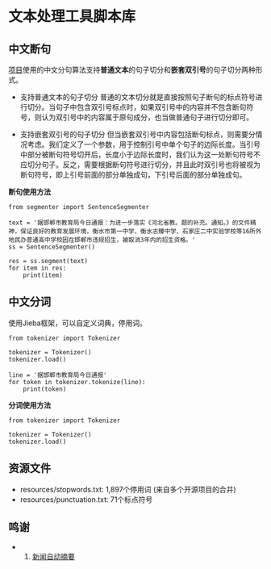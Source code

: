 # 文本处理工具脚本库


## 中文断句

[项目](http://git.code.oa.com/singerhe/NewsBrief)使用的中文分句算法支持**普通文本**的句子切分和**嵌套双引号**的句子切分两种形式。

- 支持普通文本的句子切分
普通的文本切分就是直接按照句子断句的标点符号进行切分。当句子中包含双引号标点时，如果双引号中的内容并不包含断句符号，则认为双引号中的内容属于原句成分，也当做普通句子进行切分即可。

- 支持嵌套双引号的句子切分
但当嵌套双引号中内容包括断句标点，则需要分情况考虑。我们定义了一个参数，用于控制引号中单个句子的边际长度。当引号中部分被断句符号切开后，长度小于边际长度时，我们认为这一处断句符号不应切分句子。反之，需要根据断句符号进行切分，并且此时双引号也将被视为断句符号，即上引号前面的部分单独成句，下引号后面的部分单独成句。

**断句使用方法**

```
from segmenter import SentenceSegmenter

text = '据邯郸市教育局今日通报：为进一步落实《河北省教。题的补充。通知。》的文件精神，保证良好的教育发展环境，衡水市第一中学、衡水志臻中学、石家庄二中实验学校等16所外地民办普通高中学校因在邯郸市违规招生，被取消3年内的招生资格。'
ss = SentenceSegmenter()

res = ss.segment(text)
for item in res:
    print(item)

```

## 中文分词

使用Jieba框架，可以自定义词典，停用词。

```
from tokenizer import Tokenizer

tokenizer = Tokenizer()
tokenizer.load()

line = '据邯郸市教育局今日通报'
for token in tokenizer.tokenize(line):
    print(token)
```

**分词使用方法**

```
from tokenizer import Tokenizer

tokenizer = Tokenizer()
tokenizer.load()
```

## 资源文件

- resources/stopwords.txt: 1,897个停用词 (来自多个开源项目的合并)
- resources/punctuation.txt: 71个标点符号

## 鸣谢

- 1. [新闻自动摘要](http://git.code.oa.com/singerhe/NewsBrief)